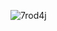 ![7rod4j](https://github.com/ahf0/inrae_stage/assets/132657781/87eb609a-b5c0-472d-9ba0-bb37a9ae2345)
